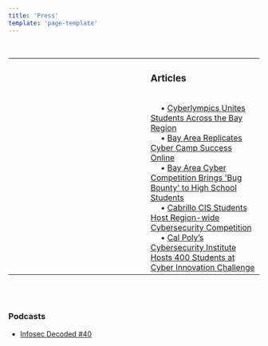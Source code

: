 ```yaml
---
title: 'Press'
template: 'page-template'
---
```


<br>






<table>
    <tr>
      <td width="45%"><img src="/media/press.png" alt=""></img> </td>
            <td> &nbsp;&nbsp;</td>
      <td style="vertical-align:top;" width="45%"> 
          <h3> Articles </h3><br>
    &emsp; • <a href="https://ictdmsector.org/cyberlympics-unites-students-across-the-bay-region/">Cyberlympics Unites Students Across the Bay Region</a> <br>
    &emsp; • <a href="https://ictdmsector.org/bay-area-replicates-cyber-camp-success-online/">Bay Area Replicates Cyber Camp Success Online</a> <br>
    &emsp; • <a href="https://ictdmsector.org/bay-area-cyber-competition-brings-bug-bounty-to-high-school-students/">Bay Area Cyber Competition Brings 'Bug Bounty' to High School Students</a> <br>
    &emsp; • <a href="https://www.santacruztechbeat.com/2020/01/21/cabrillo-cis-students-host-region-wide-cybersecurity-competition/">Cabrillo CIS Students Host Region-wide Cybersecurity Competition</a> <br>
    &emsp; • <a href="https://calpolynews.calpoly.edu/news_releases/2020/october/cybersecurity"> Cal Poly’s Cybersecurity Institute Hosts 400 Students at Cyber Innovation Challenge</a> <br>
      </td>
        
  </tr>
</table>
<br><br>


### Podcasts
* [Infosec Decoded #40](https://samsclass.info/news/news_062921.html)

